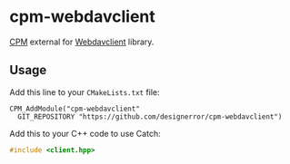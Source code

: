 # cpm-webdavclient
[CPM](http://cpm.rocks) external for
[Webdavclient](https://github.com/designerror/webdavclient-cpp) library.

## Usage

Add this line to your `CMakeLists.txt` file:
```
CPM_AddModule("cpm-webdavclient"
  GIT_REPOSITORY "https://github.com/designerror/cpm-webdavclient")
```

Add this to your C++ code to use Catch:
```c++
#include <client.hpp>
```


